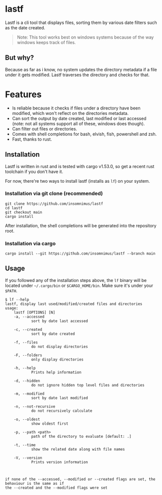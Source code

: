 # lastf

Lastf is a cli tool that displays files, sorting them by various date filters such as the date created.

> Note: This tool works best on windows systems because of the way windows keeps track of files.

## But why?

Because as far as i know, no system updates the directory metadata if a file under it gets modified. Lastf traverses the directory and checks for that.

# Features

-	Is reliable because it checks if files under a directory have been modified, which won't reflect on the directories metadata.
-	Can sort the output by date created, last modified or last accessed (note: not all systems support all of these, windows does though).
-	Can filter out files or directories.
-	Comes with shell completions for bash, elvish, fish, powershell and zsh.
-	Fast, thanks to rust.

## Installation

Lastf is written in rust and is tested with cargo v1.53.0, so get a recent rust toolchain if you don't have it.

For now, there're two ways to install lastf (installs as `lf`) on your system.

### Installation via git clone (recommended)

```
git clone https://github.com/insomnimus/lastf
cd lastf
git checkout main
cargo install
```

After installation, the shell completions will be generated into the repository root.

### Installation via cargo

`cargo install --git https://github.com/insomnimus/lastf --branch main`

## Usage

If you followed any of the installation steps above, the `lf` binary will be located under `~/.cargo/bin` or `$CARGO_HOME/bin`. Make sure it's under your `$PATH`.

```
$ lf --help
lastf, display last used/modified/created files and directories
usage:
	lastf [OPTIONS] [N]
    -a, --accessed
            sort by date last accessed

    -c, --created
            sort by date created

    -f, --files
            do not display directories

    -F, --folders
            only display directories

    -h, --help
            Prints help information

    -d, --hidden
            do not ignore hidden top level files and directories

    -m, --modified
            sort by date last modified

    -n, --not-recursive
            do not recursively calculate

    -o, --oldest
            show oldest first

    -p, --path <path>
            path of the directory to evaluate [default: .]

    -t, --time
            show the related date along with file names

    -V, --version
            Prints version information



if none of the --accessed, --modified or --created flags are set, the behaviour is the same as if
the --created and the --modified flags were set
```
